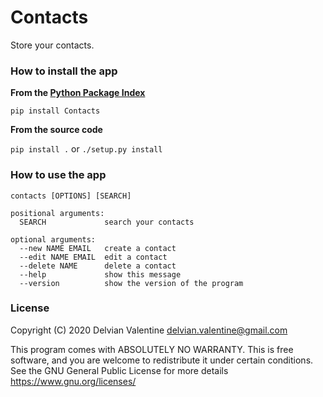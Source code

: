 # Contacts

Store your contacts.

### How to install the app

**From the [Python Package Index](https://pypi.org/project/Contacts/)**

    pip install Contacts
    
**From the source code**

`pip install .` or `./setup.py install`

### How to use the app

    contacts [OPTIONS] [SEARCH]

    positional arguments:
      SEARCH             search your contacts

    optional arguments:
      --new NAME EMAIL   create a contact
      --edit NAME EMAIL  edit a contact
      --delete NAME      delete a contact
      --help             show this message
      --version          show the version of the program

### License

Copyright (C) 2020  Delvian Valentine <delvian.valentine@gmail.com>

This program comes with ABSOLUTELY NO WARRANTY.
This is free software, and you are welcome to redistribute it under
certain conditions.  See the GNU General Public License for more
details <https://www.gnu.org/licenses/>
